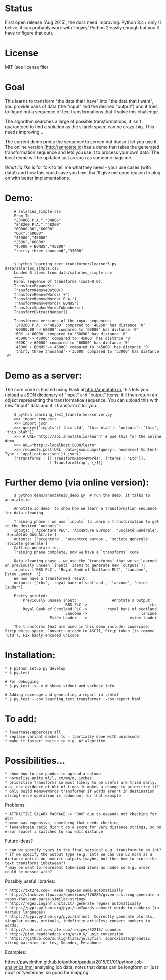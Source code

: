 

# Status

First open release (Aug 2015), the docs need improving. Python 3.4+ only (I belive, it can probably work with 'legacy' Python 2 easily enough but you'll have to figure that out).

# License

MIT (see license file)

# Goal

This learns to transform "the data that I have" into "the data that I want", you provide pairs of data (the "input" and the desired "output") and it tries to figure out a sequence of text transformations that'll solve this challenge.

The algorithm searches a large of possible transformations, it isn't guaranteed to find a solution as the search space can be crazy-big. This needs improving...

The current demo prints the sequence to screen but doesn't let you use it. The online version (http://annotate.io) has a demo that takes the generated transformation sequence and lets you use it to process your own data. The local demo will be updated just as soon as someone nags me.

*What I'd like* is for folk to tell me what they need - your use cases (with data!) and how this could save you time, that'll give me good reason to plug on with better implementations.

# Demo:

```
    # salaries_simple.csv
    From,To
    "£34866 P.A.","34866"
    "£48260 P.A.","48260"
    "60000.00","60000"
    "60K","60000"
    "45000","45000"
    "£60K","60000"
    "45000 + BONUS","45000"
    "thirty three thousand","33000"
    

    $ python learning_text_transformer/learner3.py data/salaries_simple.csv 
    Loaded 8 items from data/salaries_simple.csv
    ====
    Final sequence of transforms (cost=0.0):
    TransformExpandK()
    TransformRemoveDot00()
    TransformRemoveWords('+')
    TransformRemoveWords('P.A.')
    TransformRemoveWords('BONUS')
    TransformSpokenWordsToNumbers()
    TransformExtractNumber()

    Transformed versions of the input sequences:
    '£48260 P.A.'->'48260' compared to '48260' has distance '0'
    '60000.00'->'60000' compared to '60000' has distance '0'
    '60K'->'60000' compared to '60000' has distance '0'
    '45000'->'45000' compared to '45000' has distance '0'
    '£60K'->'60000' compared to '60000' has distance '0'
    '45000 + BONUS'->'45000' compared to '45000' has distance '0'
    'thirty three thousand'->'33000' compared to '33000' has distance '0'
```




# Demo as a server:

The core code is hosted using Flask at http://annotate.io, this lets you upload a JSON dictionary of "input" and "output" items, it'll then return an object representing the transformation sequence. You can upload this with new "input" data and it'll transform it for you.

```
    $ python learning_text_transformer/server.py
    >>> import requests
    >>> import json
    >>> query={'inputs':['this Ltd', 'this blah'], 'outputs':['this', 'this blah']}
    >>> # URL="http://api.annotate.io/learn" # use this for the online demo
    >>> URL="http://localhost:5000/learn"
    >>> requests.post(URL, data=json.dumps(query), headers={'Content-Type': 'application/json'}).json()
    {'transforms': [['TransformRemoveWords', {'terms': 'Ltd'}],
                    ['TransformStrip', {}]]}
```  

# Further demo (via online version):

```
    $ python demo/annotateio_demo.py  # run the demo, it talks to annotate.io

    Annotate.io demo  to show how we learn a transformation sequence for data cleaning

    Training phase - we use `inputs` to learn a transformation to get to the desired `outputs`:
    inputs: ['Accenture PLC', 'Accenture Europe', 'Société Générale', 'SociÃ©tÃ© GÃ©nÃ©rale']
    outputs: ['accenture', 'accenture europe', 'societe generale', 'societe generale']
    Calling Annotate.io...
    Training phase complete, now we have a `transforms` code

    Data cleaning phase - we use the `transforms` that we've learned on previously unseen `inputs` items to generate new `outputs`):
    inputs: ['RBS PLC', 'Royal Bank of Scotland PLC', 'Lancôme', ' Estée Lauder  ']
    We now have a transformed result:
    outputs: ['rbs', 'royal bank of scotland', 'lancome', 'estee lauder']

    Pretty printed:
        Previously unseen input:                Annotate's output:
                           RBS PLC ->                            rbs
        Royal Bank of Scotland PLC ->         royal bank of scotland
                           Lancôme ->                        lancome
                    Estée Lauder   ->                   estee lauder

    The transforms that are used in this demo include: Lowercase, Strip white-space, Convert unicode to ASCII, Strip token (to remove 'Ltd'), Fix badly encoded unicode

```

# Installation:

    * $ python setup.py develop
    * $ py.test
    
    # For debugging
    * $ py.test -s -v # shows stdout and verbose info 

    # Adding coverage and generating a report in ./html
    * $ py.test --cov learning_text_transformer --cov-report html



# To add:

    * lowercase/uppercase all
    * replace variant dashes to - (partially done with unidecode)
    * make it faster! switch to e.g. A* algorithm

# Possibilities...
    * show how to use pandas to upload a column
    * normalise units ml/l, cm/mm/m, inches
    * prioritise Transforms so most likely to be useful are tried early, e.g. use evidence of nbr of times it makes a change to prioritise it?
    * only build RemoveWords transformer if words aren't in destination string! else operation is redundant for that example

Problems:

    * ATTRACTIVE SALARY PACKAGE -> "000" due to expandk not checking for nbr!
    * mean was expensive, something that needs checking
    * levenshtein.ratio didn't do a score for very distance strings, so no error space! i switched to raw edit distance

Future ideas?
 
    * can we specify types in the final version? e.g. transform to an int?
    * if we specify the output type (e.g. int) we can use L2 norm as a distance metric on numeric outputs (maybe, but then how to score the text transforms inbetween?)
    * may be want to represent tokenised items as nodes so e.g. order could be messed with?


Possibly useful libraries:

    * http://txt2re.com/  make regexes semi-automatically
    * http://stackoverflow.com/questions/776286/given-a-string-generate-a-regex-that-can-parse-similar-strings
    * http://regex.inginf.units.it/ generate regexs automatically
    * https://pypi.python.org/pypi/num2words convert words to numbers (in various languages)
    * https://pypi.python.org/pypi/inflect  Correctly generate plurals, singular nouns, ordinals, indefinite articles; convert numbers to words.
    * http://code.activestate.com/recipes/52213/ soundex
    * http://pint.readthedocs.org/en/0.6/ unit conversion
    * https://github.com/sunlightlabs/jellyfish  approximate/phonetic string matching inc Lev, Soundex, Metaphone

Examples:

https://pawelmhm.github.io/python/pandas/2015/01/01/python-job-analytics.html analysing job data, notes that dates can be longform or 'just now' or 'yesterday' so good for mapping. 

